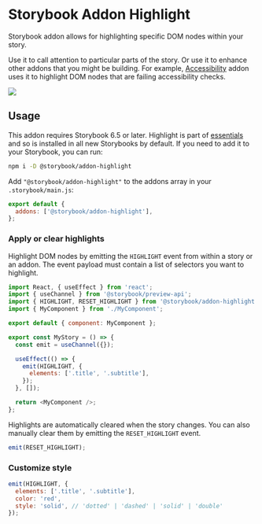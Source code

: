 # Storybook Addon Highlight

Storybook addon allows for highlighting specific DOM nodes within your story.

Use it to call attention to particular parts of the story. Or use it to enhance other addons that you might be building. For example, [Accessibility](https://storybook.js.org/addons/@storybook/addon-a11y/) addon uses it to highlight DOM nodes that are failing accessibility checks.

![](https://user-images.githubusercontent.com/42671/160146801-179eaa79-fff8-4bff-b17c-9262fdc94918.png)

## Usage

This addon requires Storybook 6.5 or later. Highlight is part of [essentials](https://storybook.js.org/docs/react/essentials/introduction) and so is installed in all new Storybooks by default. If you need to add it to your Storybook, you can run:

```sh
npm i -D @storybook/addon-highlight
```

Add `"@storybook/addon-highlight"` to the addons array in your `.storybook/main.js`:

```js
export default {
  addons: ['@storybook/addon-highlight'],
};
```

### Apply or clear highlights

Highlight DOM nodes by emitting the `HIGHLIGHT` event from within a story or an addon. The event payload must contain a list of selectors you want to highlight.

```js
import React, { useEffect } from 'react';
import { useChannel } from '@storybook/preview-api';
import { HIGHLIGHT, RESET_HIGHLIGHT } from '@storybook/addon-highlight';
import { MyComponent } from './MyComponent';

export default { component: MyComponent };

export const MyStory = () => {
  const emit = useChannel({});

  useEffect(() => {
    emit(HIGHLIGHT, {
      elements: ['.title', '.subtitle'],
    });
  }, []);

  return <MyComponent />;
};
```

Highlights are automatically cleared when the story changes. You can also manually clear them by emitting the `RESET_HIGHLIGHT` event.

```js
emit(RESET_HIGHLIGHT);
```

### Customize style

```js
emit(HIGHLIGHT, {
  elements: ['.title', '.subtitle'],
  color: 'red',
  style: 'solid', // 'dotted' | 'dashed' | 'solid' | 'double'
});
```
